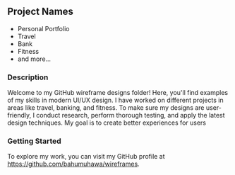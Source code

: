 
## Project Names
- Personal Portfolio
- Travel
- Bank
- Fitness
- and more...

### Description
Welcome to my GitHub wireframe designs folder! Here, you'll find examples of my skills in modern UI/UX design. I have worked on different projects in areas like travel, banking, and fitness. To make sure my designs are user-friendly, I conduct research, perform thorough testing, and apply the latest design techniques. My goal is to create better experiences for users

### Getting Started
To explore my work, you can visit my GitHub profile at https://github.com/bahumuhawa/wireframes.
